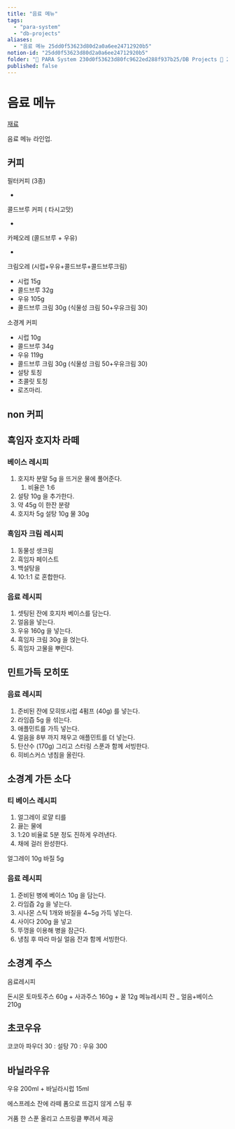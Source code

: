 ```yaml
---
title: "음료 메뉴"
tags:
  - "para-system"
  - "db-projects"
aliases:
  - "음료 메뉴 25dd0f53623d80d2a0a6ee24712920b5"
notion-id: "25dd0f53623d80d2a0a6ee24712920b5"
folder: "🚀 PARA System 230d0f53623d80fc9622ed288f937b25/DB Projects 🚀 230d0f53623d8153bf62f23dd93ce93f/소경계 프로젝트 1f7d0f53623d80adb89ac5403937e464"
published: false
---
```


# 음료 메뉴

[재료](%EC%9D%8C%EB%A3%8C%20%EB%A9%94%EB%89%B4/%EC%9E%AC%EB%A3%8C.csv)

음료 메뉴 라인업.

## 커피

필터커피 (3종)

*

콜드브루 커피 ( 타시고맛)

*

카페오레 (콜드브루 + 우유)

*

크림오레 (시럽+우유+콜드브루+콜드브루크림)

* 시럽 15g
* 콜드브루 32g
* 우유 105g
* 콜드브루 크림 30g (식물성 크림 50+우유크림 30)

소경계 커피

* 시럽 10g
* 콜드브루 34g
* 우유 119g
* 콜드브루 크림 30g (식물성 크림 50+우유크림 30)
* 설탕 토칭
* 초콜릿 토칭
* 로즈마리.

## non 커피

## 흑임자 호지차 라떼

### 베이스 레시피

1. 호지차 분말 5g 을 뜨거운 물에 풀어준다.
   1. 비율은 1:6
2. 설탕 10g 을 추가한다.
3. 약 45g 이 한잔 분량
4. 호지차 5g 설탕 10g 물 30g

### 흑임자 크림 레시피

1. 동물성 생크림
2. 흑임자 페이스트
3. 백설탕을
4. 10:1:1 로 혼합한다.

### 음료 레시피

1. 셋팅된 잔에 호지차 베이스를 담는다.
2. 얼음을 넣는다.
3. 우유 160g 을 넣는다.
4. 흑임자 크림 30g 을 얹는다.
5. 흑임자 고물을 뿌린다.

## 민트가득 모히또

### 음료 레시피

1. 준비된 잔에 모히또시럽 4펌프 (40g) 를 넣는다.
2. 라임즙 5g 을 섞는다.
3. 애플민트를 가득 넣는다.
4. 얼음을 8부 까지 채우고 애플민트를 더 넣는다.
5. 탄산수 (170g) 그리고 스터링 스푼과 함께 서빙한다.
6. 히비스커스 냉침을 올린다.

## 소경계 가든 소다

### 티 베이스 레시피

1. 얼그레이 로얄 티를
2. 끓는 물에
3. 1:20 비율로 5분 정도 진하게 우려낸다.
4. 채에 걸러 완성한다.

얼그레이 10g 바질 5g

### 음료 레시피

1. 준비된 병에 베이스 10g 을 담는다.
2. 라임즙 2g 을 넣는다.
3. 시나몬 스틱 1개와 바질을 4~5g 가득 넣는다.
4. 사이다 200g 을 넣고
5. 뚜껑을 이용해 병을 잠근다.
6. 냉침 후 따라 마실 얼음 잔과 함께 서빙한다.

## 소경계 주스

음료레시피

돈시몬 토마토주스 60g + 사과주스 160g + 꿀 12g
메뉴레시피  잔 \_ 얼음+베이스 210g

## 초코우유

코코아 파우더 30 : 설탕 70 : 우유 300

## 바닐라우유

우유 200ml + 바닐라시럽 15ml

에스프레소 잔에 라떼 폼으로 뜨겁지 않게 스팀 후

거품 한 스푼 올리고 스프링클 뿌려서 제공
